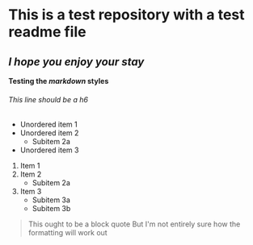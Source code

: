 # This is a test repository with a test readme file

## *I hope you enjoy your stay*

__Testing the *markdown* styles__

###### This line should be a h6


* Unordered item 1
* Unordered item 2
  * Subitem 2a
* Unordered item 3

1. Item 1
2. Item 2
   * Subitem 2a
3. Item 3
   * Subitem 3a
   * Subitem 3b

> This ought to be a block quote
> But I'm not entirely sure how the formatting will work out
